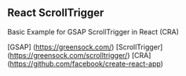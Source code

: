 ## React ScrollTrigger

Basic Example for GSAP ScrollTrigger in React (CRA)

[GSAP] (https://greensock.com/)
[ScrollTrigger] (https://greensock.com/scrolltrigger/)
[CRA] (https://github.com/facebook/create-react-app)